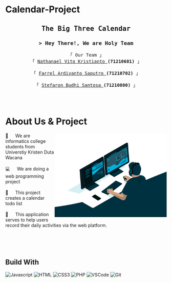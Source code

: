 # Calendar-Project

<!-- Intro  -->
<h2 align="center"><samp>The Big Three Calendar</samp></h2>

<h3 align="center">
        <samp>&gt; Hey There!, We are
                <b style="font-color:#2f81f7">Holy Team</b>
        </samp>
</h3>


<p align="center"> 
  <samp>
    <a style="font-color:#2f81f7">「 Our Team 」</a>
    <br>
        「 <a href="https://www.instagram.com/nathanael_vitok/">Nathanael Vito Kristianto </a><b>(71210681)</b> 」
    <br>
    <br>
        「 <a href="https://www.instagram.com/farrelsaputro/">Farrel Ardiyanto Saputro </a><b>(71210702)</b> 」
    <br>
    <br>
        「 <a href="https://www.instagram.com/stefaron_evan/">Stefaron Budhi Santosa </a><b>(71210800)</b> 」
    <br>
    <br>
  </samp>
</p>

<br />

<!-- About Section -->
 # About Us & Project
 
<p>
 <img align="right" width="350" src="/assets/giphy.gif" alt="Coding gif" />
  
 🏫 &emsp; We are informatics college students from Universtiy Kristen Duta Wacana <br/><br/>
 💻 &emsp; We are doing a web programming project <br/><br/>
 📅 &emsp; This project creates a calendar todo list <br/><br/>
 📝 &emsp; This application serves to help users record their daily activities via the web platform.

</p>

<br/>
<br/>
<br/>

## Build With

![Javascript](https://img.shields.io/badge/Javascript-F0DB4F?style=for-the-badge&labelColor=black&logo=javascript&logoColor=F0DB4F)
![HTML](https://img.shields.io/badge/HTML5-E34F26?style=for-the-badge&logo=html5&logoColor=white)
![CSS3](https://img.shields.io/badge/CSS3-1572B6?style=for-the-badge&logo=css3&logoColor=white)
![PHP](https://img.shields.io/badge/php-787CB5?style=for-the-badge&logo=php&logoColor=white)
![VSCode](https://img.shields.io/badge/Visual_Studio-0078d7?style=for-the-badge&logo=visual%20studio&logoColor=white)
![Git](https://img.shields.io/badge/Git-F05032?style=for-the-badge&logo=git&logoColor=white)

<br/>

